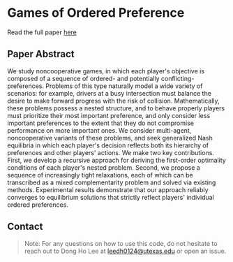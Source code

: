 # Games of Ordered Preference

Read the full paper [here](https://arxiv.org/abs/2410.21447)

## Paper Abstract 

We study noncooperative games, in which each player's objective is composed of a sequence of ordered- and potentially conflicting-preferences. Problems of this type naturally model a wide variety of scenarios: for example, drivers at a busy intersection must balance the desire to make forward progress with the risk of collision. Mathematically, these problems possess a nested structure, and to behave properly players must prioritize their most important preference, and only consider less important preferences to the extent that they do not compromise performance on more important ones. We consider multi-agent, noncooperative variants of these problems, and seek generalized Nash equilibria in which each player's decision reflects both its hierarchy of preferences and other players' actions. We make two key contributions. First, we develop a recursive approach for deriving the first-order optimality conditions of each player's nested problem. Second, we propose a sequence of increasingly tight relaxations, each of which can be transcribed as a mixed complementarity problem and solved via existing methods. Experimental results demonstrate that our approach reliably converges to equilibrium solutions that strictly reflect players' individual ordered preferences.

## Contact 

> Note: For any questions on how to use this code, do not hesitate to reach out to Dong Ho Lee at [leedh0124@utexas.edu](mailto:leedh0124@utexa.edu) or open an issue.
